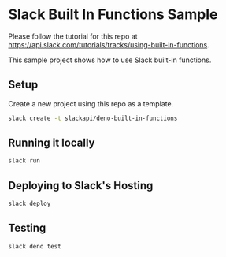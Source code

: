 # Slack Built In Functions Sample

Please follow the tutorial for this repo at https://api.slack.com/tutorials/tracks/using-built-in-functions.

This sample project shows how to use Slack built-in functions.

## Setup

Create a new project using this repo as a template.

```bash
slack create -t slackapi/deno-built-in-functions
```

## Running it locally

```bash
slack run
```

## Deploying to Slack's Hosting

```bash
slack deploy
```

## Testing

```bash
slack deno test
```
